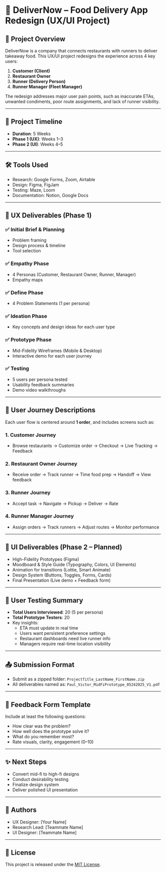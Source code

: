 
# 🚀 DeliverNow – Food Delivery App Redesign (UX/UI Project)

## 📁 Project Overview

DeliverNow is a company that connects restaurants with runners to deliver takeaway food. This UX/UI project redesigns the experience across 4 key users:

1. **Customer (Client)**
2. **Restaurant Owner**
3. **Runner (Delivery Person)**
4. **Runner Manager (Fleet Manager)**

The redesign addresses major user pain points, such as inaccurate ETAs, unwanted condiments, poor route assignments, and lack of runner visibility.

---

## 📅 Project Timeline

- **Duration**: 5 Weeks  
- **Phase 1 (UX)**: Weeks 1–3  
- **Phase 2 (UI)**: Weeks 4–5

---

## 🛠 Tools Used

- Research: Google Forms, Zoom, Airtable
- Design: Figma, FigJam
- Testing: Maze, Loom
- Documentation: Notion, Google Docs

---

## 📌 UX Deliverables (Phase 1)

### ✅ Initial Brief & Planning
- Problem framing
- Design process & timeline
- Tool selection

### ✅ Empathy Phase
- 4 Personas (Customer, Restaurant Owner, Runner, Manager)
- Empathy maps

### ✅ Define Phase
- 4 Problem Statements (1 per persona)

### ✅ Ideation Phase
- Key concepts and design ideas for each user type

### ✅ Prototype Phase
- Mid-Fidelity Wireframes (Mobile & Desktop)
- Interactive demo for each user journey

### ✅ Testing
- 5 users per persona tested
- Usability feedback summaries
- Demo video walkthroughs

---

## 🎯 User Journey Descriptions

Each user flow is centered around **1 order**, and includes screens such as:

### 1. **Customer Journey**
- Browse restaurants → Customize order → Checkout → Live Tracking → Feedback

### 2. **Restaurant Owner Journey**
- Receive order → Track runner → Time food prep → Handoff → View feedback

### 3. **Runner Journey**
- Accept task → Navigate → Pickup → Deliver → Rate

### 4. **Runner Manager Journey**
- Assign orders → Track runners → Adjust routes → Monitor performance

---

## 🎨 UI Deliverables (Phase 2 – Planned)

- High-Fidelity Prototypes (Figma)
- Moodboard & Style Guide (Typography, Colors, UI Elements)
- Animation for transitions (Lottie, Smart Animate)
- Design System (Buttons, Toggles, Forms, Cards)
- Final Presentation (Live demo + Feedback form)

---

## 👥 User Testing Summary

- **Total Users Interviewed**: 20 (5 per persona)
- **Total Prototype Testers**: 20
- Key insights:
  - ETA must update in real time
  - Users want persistent preference settings
  - Restaurant dashboards need live runner info
  - Managers require real-time location visibility

---

## 📤 Submission Format

- Submit as a zipped folder: `ProjectTitle_LastName_FirstName.zip`
- All deliverables named as: `Paul_Victor_MidFiPrototype_05242025_V1.pdf`

---

## 🧠 Feedback Form Template

Include at least the following questions:
- How clear was the problem?
- How well does the prototype solve it?
- What do you remember most?
- Rate visuals, clarity, engagement (0–10)

---

## ✨ Next Steps

- Convert mid-fi to high-fi designs
- Conduct desirability testing
- Finalize design system
- Deliver polished UI presentation

---

## 🔗 Authors

- UX Designer: [Your Name]
- Research Lead: [Teammate Name]
- UI Designer: [Teammate Name]

---

## 📝 License

This project is released under the [MIT License](LICENSE).
